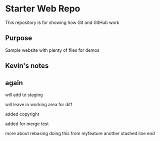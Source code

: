 # Starter Web Repo

This repository is for showing how Git and GitHub work

## Purpose

Sample website with plenty of files for demos
## Kevin's notes

## again
will add to staging

will leave in working area for diff

added copyright

added for merge test

more about rebasing
doing this from myfeature
another stashed line
end
